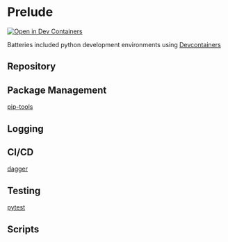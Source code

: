 # Prelude

[![Open in Dev Containers](https://img.shields.io/static/v1?label=Dev%20Containers&message=Open&color=blue&logo=visualstudiocode)](https://vscode.dev/redirect?url=vscode://ms-vscode-remote.remote-containers/cloneInVolume?url=https://github.com/jmjrawlings/prelude)

Batteries included python development environments using [Devcontainers](https://code.visualstudio.com/docs/devcontainers/containers)

## Repository



## Package Management

[pip-tools](https://github.com/jazzband/pip-tools)


## Logging


## CI/CD

[dagger](https://dagger.io/)


## Testing

[pytest](https://docs.pytest.org/en/latest/)



## Scripts